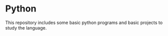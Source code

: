 # Python
This repository includes some basic python programs and basic projects to study the language.

